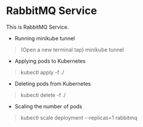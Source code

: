 # RabbitMQ Service
This is RabbitMQ Service.

* Running minikube tunnel
> (Open a new terminal tap)
> minikube tunnel

* Applying pods to Kubernetes
> kubectl apply -f ./

* Deleting pods from Kubernetes
> kubectl delete -f ./

* Scaling the number of pods
> kubectl scale deployment --replicas=1 rabbitmq

